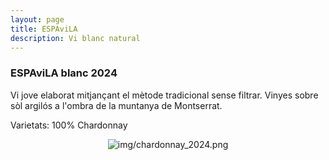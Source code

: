 ```yaml
---
layout: page
title: ESPAviLA 
description: Vi blanc natural 
---
```


### ESPAviLA blanc 2024

Vi jove elaborat mitjançant el mètode tradicional sense filtrar. Vinyes sobre sòl argilós a l'ombra de la muntanya de Montserrat.

Varietats: 100% Chardonnay

<center><img class="ipsImage" src="https://torresdelaserra.github.io/img/chardonnay_2024.png" alt="img/chardonnay_2024.png"></center>
